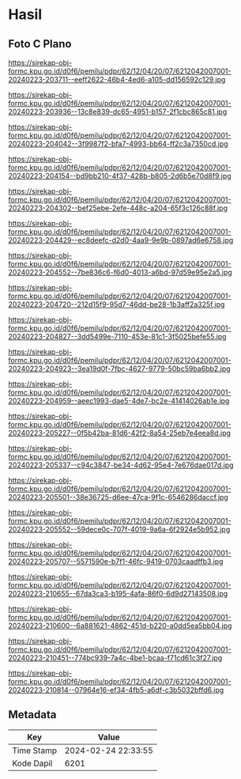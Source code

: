 # Hasil

## Foto C Plano

https://sirekap-obj-formc.kpu.go.id/d0f6/pemilu/pdpr/62/12/04/20/07/6212042007001-20240223-203711--eeff2622-46b4-4ed6-a105-dd156592c129.jpg

https://sirekap-obj-formc.kpu.go.id/d0f6/pemilu/pdpr/62/12/04/20/07/6212042007001-20240223-203936--13c8e839-dc65-4951-b157-2f1cbc865c81.jpg

https://sirekap-obj-formc.kpu.go.id/d0f6/pemilu/pdpr/62/12/04/20/07/6212042007001-20240223-204042--3f9987f2-bfa7-4993-bb64-ff2c3a7350cd.jpg

https://sirekap-obj-formc.kpu.go.id/d0f6/pemilu/pdpr/62/12/04/20/07/6212042007001-20240223-204154--bd9bb210-4f37-428b-b805-2d6b5e70d8f9.jpg

https://sirekap-obj-formc.kpu.go.id/d0f6/pemilu/pdpr/62/12/04/20/07/6212042007001-20240223-204302--bef25ebe-2efe-448c-a204-65f3c126c88f.jpg

https://sirekap-obj-formc.kpu.go.id/d0f6/pemilu/pdpr/62/12/04/20/07/6212042007001-20240223-204429--ec8deefc-d2d0-4aa9-9e9b-0897ad6e6758.jpg

https://sirekap-obj-formc.kpu.go.id/d0f6/pemilu/pdpr/62/12/04/20/07/6212042007001-20240223-204552--7be836c6-f6d0-4013-a6bd-97d59e95e2a5.jpg

https://sirekap-obj-formc.kpu.go.id/d0f6/pemilu/pdpr/62/12/04/20/07/6212042007001-20240223-204720--212d15f9-95d7-46dd-be28-1b3aff2a325f.jpg

https://sirekap-obj-formc.kpu.go.id/d0f6/pemilu/pdpr/62/12/04/20/07/6212042007001-20240223-204827--3dd5499e-7110-453e-81c1-3f5025befe55.jpg

https://sirekap-obj-formc.kpu.go.id/d0f6/pemilu/pdpr/62/12/04/20/07/6212042007001-20240223-204923--3ea19d0f-7fbc-4627-9779-50bc59ba6bb2.jpg

https://sirekap-obj-formc.kpu.go.id/d0f6/pemilu/pdpr/62/12/04/20/07/6212042007001-20240223-204959--aeec1993-dae5-4de7-bc2e-41414026ab1e.jpg

https://sirekap-obj-formc.kpu.go.id/d0f6/pemilu/pdpr/62/12/04/20/07/6212042007001-20240223-205227--0f5b42ba-81d6-42f2-8a54-25eb7e4eea8d.jpg

https://sirekap-obj-formc.kpu.go.id/d0f6/pemilu/pdpr/62/12/04/20/07/6212042007001-20240223-205337--c94c3847-be34-4d62-95e4-7e676dae017d.jpg

https://sirekap-obj-formc.kpu.go.id/d0f6/pemilu/pdpr/62/12/04/20/07/6212042007001-20240223-205501--38e36725-d6ee-47ca-9f1c-6546286daccf.jpg

https://sirekap-obj-formc.kpu.go.id/d0f6/pemilu/pdpr/62/12/04/20/07/6212042007001-20240223-205552--59dece0c-707f-4019-9a6a-6f2924e5b952.jpg

https://sirekap-obj-formc.kpu.go.id/d0f6/pemilu/pdpr/62/12/04/20/07/6212042007001-20240223-205707--5571590e-b7f1-46fc-9419-0703caadffb3.jpg

https://sirekap-obj-formc.kpu.go.id/d0f6/pemilu/pdpr/62/12/04/20/07/6212042007001-20240223-210655--67da3ca3-b195-4afa-86f0-6d9d27143508.jpg

https://sirekap-obj-formc.kpu.go.id/d0f6/pemilu/pdpr/62/12/04/20/07/6212042007001-20240223-210600--6a881621-4862-451d-b220-a0dd5ea5bb04.jpg

https://sirekap-obj-formc.kpu.go.id/d0f6/pemilu/pdpr/62/12/04/20/07/6212042007001-20240223-210451--774bc939-7a4c-4be1-bcaa-f71cd61c3f27.jpg

https://sirekap-obj-formc.kpu.go.id/d0f6/pemilu/pdpr/62/12/04/20/07/6212042007001-20240223-210814--07964e16-ef34-4fb5-a6df-c3b5032bffd6.jpg


## Metadata

| Key        | Value               |
| ---------- | ------------------- |
| Time Stamp | 2024-02-24 22:33:55 |
| Kode Dapil | 6201                |



